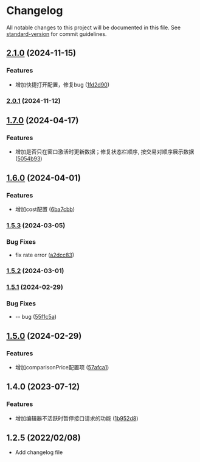 # Changelog

All notable changes to this project will be documented in this file. See [standard-version](https://github.com/conventional-changelog/standard-version) for commit guidelines.

## [2.1.0](https://github.com/chenchenwuai/vscode-binance-price-watch/compare/v2.0.1...v2.1.0) (2024-11-15)


### Features

* 增加快捷打开配置，修复bug ([1fd2d90](https://github.com/chenchenwuai/vscode-binance-price-watch/commit/1fd2d90f70a8e4d65613148bcbfe1ac2d91ef423))

### [2.0.1](https://github.com/chenchenwuai/vscode-binance-price-watch/compare/v1.7.0...v2.0.1) (2024-11-12)

## [1.7.0](https://github.com/chenchenwuai/vscode-binance-price-watch/compare/v1.6.0...v1.7.0) (2024-04-17)


### Features

* 增加是否只在窗口激活时更新数据；修复状态栏顺序, 按交易对顺序展示数据 ([5054b93](https://github.com/chenchenwuai/vscode-binance-price-watch/commit/5054b93ace44319dec9c85fb2b0682cd22fb8c7b))

## [1.6.0](https://github.com/chenchenwuai/vscode-binance-price-watch/compare/v1.5.3...v1.6.0) (2024-04-01)


### Features

* 增加cost配置 ([6ba7cbb](https://github.com/chenchenwuai/vscode-binance-price-watch/commit/6ba7cbb35037e1303980a3f6b2850b2c9239cd8e))

### [1.5.3](https://github.com/chenchenwuai/vscode-binance-price-watch/compare/v1.5.2...v1.5.3) (2024-03-05)


### Bug Fixes

* fix rate error ([a2dcc83](https://github.com/chenchenwuai/vscode-binance-price-watch/commit/a2dcc838a14637356766a3308cda9ccd2063934b))

### [1.5.2](https://github.com/chenchenwuai/vscode-binance-price-watch/compare/v1.5.1...v1.5.2) (2024-03-01)

### [1.5.1](https://github.com/chenchenwuai/vscode-binance-price-watch/compare/v1.5.0...v1.5.1) (2024-02-29)


### Bug Fixes

* -- bug ([55f1c5a](https://github.com/chenchenwuai/vscode-binance-price-watch/commit/55f1c5ad8dd8e4f840447ca9cf21bb89ab6063ca))

## [1.5.0](https://github.com/chenchenwuai/vscode-binance-price-watch/compare/v1.4.0...v1.5.0) (2024-02-29)


### Features

* 增加comparisonPrice配置项 ([57afca1](https://github.com/chenchenwuai/vscode-binance-price-watch/commit/57afca183a17816531773a66a52b17f4848e5097))

## 1.4.0 (2023-07-12)


### Features

* 增加编辑器不活跃时暂停接口请求的功能 ([1b952d8](https://github.com/chenchenwuai/vscode-binance-price-watch/commit/1b952d8c0e07477dab59d610e1fdf6aee5ecdf3a))

## 1.2.5 (2022/02/08)
  + Add changelog file